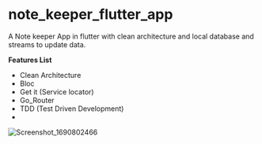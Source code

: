 # note_keeper_flutter_app

A Note keeper App in flutter with clean architecture and local database and streams to update data.

**Features List**

* Clean Architecture
* Bloc
* Get it (Service locator)
* Go_Router
* TDD (Test Driven Development)
* 
  

  
![Screenshot_1690802466](https://github.com/namankk/note_keeper_flutter_app/assets/42471501/5e113395-7d84-4d70-8b6d-54f70c52ede2)

